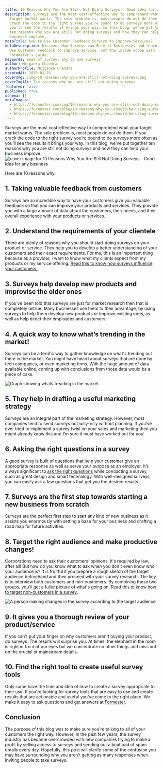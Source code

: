 ```yaml
---
title: 10 Reasons Why You Are Still Not Doing Surveys - Good idea for any business
description: Surveys are the most cost-effective way to comprehend what your
  target market wants. The sole problem is, most people do not do them. If you
  crack the code to the right survey you’re bound to do surveys more often as
  you’ll see the results it brings your way. In this blog, we’ve put together
  ten reasons why you are still not doing surveys and how they can help your
  business improve.
metaTitle: How to Use Customer Feedback Surveys to Improve Services?
metaDescription: Discover How Surveys can Benefit Businesses and learn How to
  Use Customer Feedback to Improve Service. Get the inside scoop with
  Formester's guide.
keywords: uses of survey, why to use surveys
author: Mriganka Chandra
authorProfile: Mriganka Chandra
createdAt: 2023-01-20
coverImg: /img/10-reasons-why-you-are-still-not-doing-surveys.png
coverImgAlt: Ten reasons why you are still not doing surveys
featured: false
published: true
schema: []
metaImages:
  - https://formester.com/img/10-reasons-why-you-are-still-not-doing-surveys.png
  - https://formester.com/blog/10-reasons-why-you-should-be-using-surveys/a-quick-way-to-know-what-trending-in-the-market.png"
  - https://formester.com/blog/10-reasons-why-you-should-be-using-surveys/target-the-right-audience-and-make-productive-changes.png
---
```


Surveys are the most cost-effective way to comprehend what your target market wants. The sole problem is, most people do not do them. If you crack the code to the right survey you’re bound to do surveys more often as you’ll see the results it brings your way. In this blog, we’ve put together ten reasons why you are still not doing surveys and how they can help your business improve.
![cover image for 10 Reasons Why You Are Still Not Doing Surveys - Good idea for any business](/img/10-reasons-why-you-are-still-not-doing-surveys.png "cover image for 10 Reasons Why You Are Still Not Doing Surveys - Good idea for any business")

Here are 10 reasons why:


## 1. Taking valuable feedback from customers

Surveys are an incredible way to have your customers give you valuable feedback so that you can improve your products and services. They provide you with a large amount of data about the customers, their needs, and their overall experience with your products or services. 


## 2. Understand the requirements of your clientele 

There are plenty of reasons why you should start doing surveys on your product or service. They help you to develop a better understanding of your customers and their exact requirements. For me, this is an important thing because as a provider, I want to know what my clients expect from my products or my service offering. [Read this to know how surveys influence your customers.](https://hbr.org/2002/05/how-surveys-influence-customers)


## 3. Surveys help develop new products and improvise the older ones

If you've been told that surveys are just for market research then that is completely untrue. Many businesses use them to their advantage, by using surveys to help them develop new products or improve existing ones, as well as help direct their employees and customers. 


## 4. A quick way to know what’s trending in the market!

Surveys can be a terrific way to gather knowledge on what's trending out there in the market. You might have heard about surveys that are done by tech companies, or even marketing firms. With the huge amount of data available online, coming up with conclusions from those data would be a piece of cake.

![Graph showing whats treading in the market](/blog/10-reasons-why-you-should-be-using-surveys/a-quick-way-to-know-what-trending-in-the-market.png 'Graph showing whats treading in the market')

## 5. They help in drafting a useful marketing strategy 

Surveys are an integral part of the marketing strategy. However, most companies tend to send surveys out willy-nilly without planning. If you've ever tried to implement a survey twist on your sales and marketing then you might already know this and I'm sure it must have worked out for you!


## 6. Asking the right questions in a survey

A good survey is built of questions that help your customer give an appropriate response as well as serve your purpose as an employer. It’s always significant to [ask the right questions](https://refiner.io/blog/product-survey-questions/) while conducting a survey, such as great design and smart technology. With well-designed surveys, you can easily ask a few questions that get you the desired results. 


## 7. Surveys are the first step towards starting a new business from scratch 

Surveys are the perfect first step to start any kind of new business as it assists you enormously with setting a base for your business and drafting a road map for future activities.


## 8. Target the right audience and make productive changes! 

Corporations need to ask their customers’ opinions. It's required by law, after all! But how do you know what to ask when you don't even know who your audience is? It is fruitful if you prepare a rough sketch of the target audience beforehand and then proceed with your survey research. The key is to interview both customers and non-customers. By combining these two groups, you'll get a fuller picture of what's going on. [Read this to know how to target non-customers in a survey](https://www.driveresearch.com/how-to-survey-non-customers/#:~:text=The%20answers%20to%20non%2Dcustomer,than%20campaigns%20based%20on%20assumptions.).

![A person making changes in the survey according to the target audience](/blog/10-reasons-why-you-should-be-using-surveys/target-the-right-audience-and-make-productive-changes.png 'A person making changes in the survey according to the target audience')


## 9. It gives you a thorough review of your product/service 

If you can't put your finger on why customers aren't buying your product, do surveys. The results will surprise you. At times, the elephant in the room is right in front of our eyes but we concentrate on other things and miss out on the crucial or mainstream details. 


## 10. Find the right tool to create useful survey tools

Only some have the time and idea of how to create a survey appropriate to their use. If you're looking for survey tools that are easy to use and create results that are actionable and useful you've come to the right place. We make it easy to ask questions and get answers at [Formester](/).


## Conclusion

The purpose of this blog was to make sure you're talking to all of your customers the right way. However, in the past few years, the survey industry has become overcrowded with new companies trying to make a profit by selling access to surveys and sending out a boatload of spam emails every day. Hopefully, this post will clarify some of the confusion you may have surrounding why you aren't getting as many responses when inviting people to take surveys.
